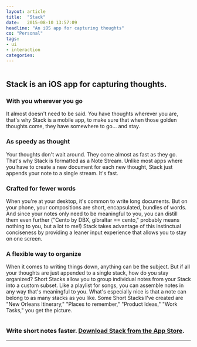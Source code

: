 ```yaml
---
layout: article
title:  "Stack"
date:   2015-08-10 13:57:09
headline: "An iOS app for capturing thoughts"
co: "Personal"
tags:
- ui
- interaction
categories:
---
```


<figure>
<img class="lazy" data-original="{{edchao.github.io}}/assets/img_stack.jpg" />
</figure>


<!--more-->



## <strong>Stack</strong> is an iOS app for capturing thoughts.


### With you wherever you go
It almost doesn't need to be said. You have thoughts wherever you are, that's why Stack is a mobile app, to make sure that when those golden thoughts come, they have somewhere to go... and stay.

### As speedy as thought
Your thoughts don't wait around.  They come almost as fast as they go.  That's why Stack is formatted as a Note Stream.  Unlike most apps where you have to create a new document for each new thought, Stack just appends your note to a single stream. It's fast.

### Crafted for fewer words
When you're at your desktop, it's common to write long documents.  But on your phone, your compositions are short, encapsulated, bundles of words.  And since your notes only need to be meaningful to you, you can distill them even further ("Cento by DBX, gibraltar == cento," probably means nothing to you, but a lot to me!) Stack takes advantage of this instinctual conciseness by providing a leaner input experience that allows you to stay on one screen.

### A flexible way to organize
When it comes to writing things down, anything can be the subject.  But if all your thoughts are just appended to a single stack, how do you stay organized?  Short Stacks allow you to group individual notes from your Stack into a custom subset. Like a playlist for songs, you can assemble notes in any way that's meaningful to you. What's especially nice is that a note can belong to as many stacks as you like. Some Short Stacks I've created are "New Orleans Itinerary," "Places to remember," "Product Ideas," "Work Tasks," you get the picture.


<figure>
<img class="lazy" data-original="{{edchao.github.io}}/assets/img_shortstacks.png" />
</figure>

### Write short notes faster. <a href="https://itunes.apple.com/us/app/stack-note-stream/id1018692435?mt=8">Download Stack from the App Store</a>.

---
